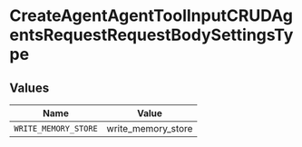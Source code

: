 # CreateAgentAgentToolInputCRUDAgentsRequestRequestBodySettingsType


## Values

| Name                 | Value                |
| -------------------- | -------------------- |
| `WRITE_MEMORY_STORE` | write_memory_store   |